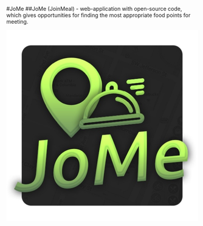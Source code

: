 #JoMe
##JoMe (JoinMeal) - web-application with open-source code, which gives opportunities for finding the most appropriate food points for meeting.

![Логотип приложения](Resources\JoMe.jpg)